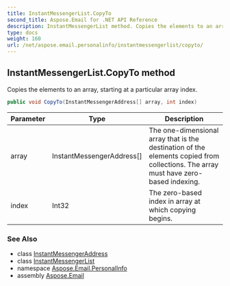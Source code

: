 ```yaml
---
title: InstantMessengerList.CopyTo
second_title: Aspose.Email for .NET API Reference
description: InstantMessengerList method. Copies the elements to an array starting at a particular array index
type: docs
weight: 160
url: /net/aspose.email.personalinfo/instantmessengerlist/copyto/
---
```

## InstantMessengerList.CopyTo method

Copies the elements to an array, starting at a particular array index.

```csharp
public void CopyTo(InstantMessengerAddress[] array, int index)
```

| Parameter | Type | Description |
| --- | --- | --- |
| array | InstantMessengerAddress[] | The one-dimensional array that is the destination of the elements copied from collections. The array must have zero-based indexing. |
| index | Int32 | The zero-based index in array at which copying begins. |

### See Also

* class [InstantMessengerAddress](../../instantmessengeraddress/)
* class [InstantMessengerList](../)
* namespace [Aspose.Email.PersonalInfo](../../instantmessengerlist/)
* assembly [Aspose.Email](../../../)


